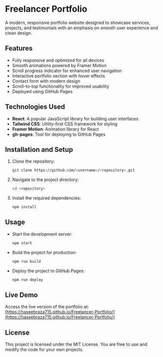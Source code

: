# Freelancer Portfolio

A modern, responsive portfolio website designed to showcase services, projects, and testimonials with an emphasis on smooth user experience and clean design.

## Features
- Fully responsive and optimized for all devices
- Smooth animations powered by Framer Motion
- Scroll progress indicator for enhanced user navigation
- Interactive portfolio section with hover effects
- Contact form with modern design
- Scroll-to-top functionality for improved usability
- Deployed using GitHub Pages

## Technologies Used
- **React**: A popular JavaScript library for building user interfaces
- **Tailwind CSS**: Utility-first CSS framework for styling
- **Framer Motion**: Animation library for React
- **gh-pages**: Tool for deploying to GitHub Pages

## Installation and Setup
1. Clone the repository:
   ```bash
   git clone https://github.com/<username>/<repository>.git
   ```
2. Navigate to the project directory:
   ```bash
   cd <repository>
   ```
3. Install the required dependencies:
   ```bash
   npm install
   ```

## Usage
- Start the development server:
  ```bash
  npm start
  ```
- Build the project for production:
  ```bash
  npm run build
  ```
- Deploy the project to GitHub Pages:
  ```bash
  npm run deploy
  ```

## Live Demo
Access the live version of the portfolio at:  
[https://haseebraza715.github.io/Freelancer-Portfolio/](https://haseebraza715.github.io/Freelancer-Portfolio/)

## License
This project is licensed under the MIT License. You are free to use and modify the code for your own projects.


